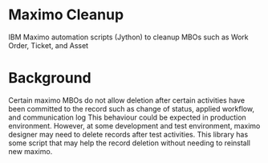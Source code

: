 # Maximo Cleanup
IBM Maximo automation scripts (Jython) to cleanup MBOs such as Work Order, Ticket, and Asset

# Background
Certain maximo MBOs do not allow deletion after certain activities have been committed to the record such as change of status, applied workflow, and communication log
This behaviour could be expected in production environment. However, at some development and test environment, maximo designer may need to delete records after test activities.
This library has some script that may help the record deletion without needing to reinstall new maximo.
